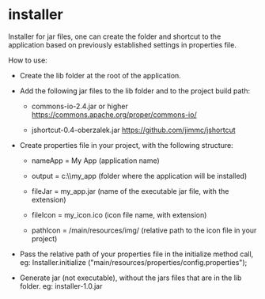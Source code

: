 # installer
Installer for jar files, one can create the folder and shortcut to the application based on previously established settings in properties file.

How to use:

- Create the lib folder at the root of the application.

- Add the following jar files to the lib folder and to the project build path:

    - commons-io-2.4.jar or higher https://commons.apache.org/proper/commons-io/

    - jshortcut-0.4-oberzalek.jar https://github.com/jimmc/jshortcut
    
- Create properties file in your project, with the following structure:

  - nameApp = My App (application name)

  - output = c:\\\\my_app (folder where the application will be installed)

  - fileJar = my_app.jar (name of the executable jar file, with the extension)

  - fileIcon = my_icon.ico (icon file name, with extension)

  - pathIcon = /main/resources/img/ (relative path to the icon file in your project)

- Pass the relative path of your properties file in the initialize method call, eg: Installer.initialize ("main/resources/properties/config.properties");

- Generate jar (not executable), without the jars files that are in the lib folder. eg: installer-1.0.jar
